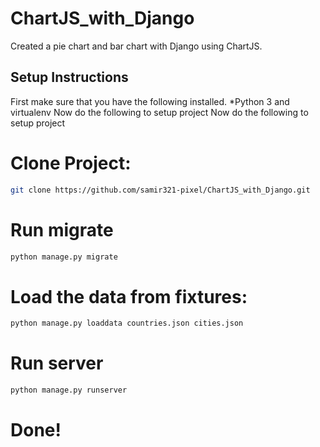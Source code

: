 # ChartJS_with_Django
Created a pie chart and bar chart with Django using ChartJS.

## Setup Instructions
First make sure that you have the following installed.
*Python 3 and virtualenv Now do the following to setup project
Now do the following to setup project

# Clone Project:
```bash
git clone https://github.com/samir321-pixel/ChartJS_with_Django.git
```
# Run migrate
```bash
python manage.py migrate
```
# Load the data from fixtures:
```bash
python manage.py loaddata countries.json cities.json
```
# Run server
```bash
python manage.py runserver
```
# Done!

